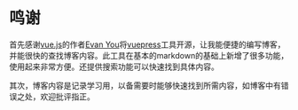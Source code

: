 # 鸣谢
首先感谢[vue.js](https://vuejs.org/)的作者[Evan You](https://github.com/yyx990803)将[vuepress](https://vuepress.vuejs.org/)工具开源，让我能便捷的编写博客，并能很快的查找博客内容。此工具在基本的markdown的基础上新增了很多功能，使用起来非常方便。还提供搜索功能可以快速找到具体内容。

其次，博客内容是记录学习用，以备需要时能够快速找到所需内容，如博客中有错误之处，欢迎批评指正。